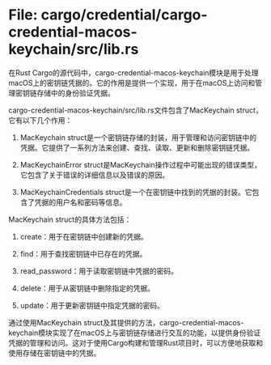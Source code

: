 # File: cargo/credential/cargo-credential-macos-keychain/src/lib.rs

在Rust Cargo的源代码中，cargo-credential-macos-keychain模块是用于处理macOS上的密钥链凭据的。它的作用是提供一个实现，用于在macOS上访问和管理密钥链存储中的身份验证凭据。

cargo-credential-macos-keychain/src/lib.rs文件包含了MacKeychain struct，它有以下几个作用：

1. MacKeychain struct是一个密钥链存储的封装，用于管理和访问密钥链中的凭据。它提供了一系列方法来创建、查找、读取、更新和删除密钥链凭据。

2. MacKeychainError struct是MacKeychain操作过程中可能出现的错误类型，它包含了关于错误的详细信息以及错误的原因。

3. MacKeychainCredentials struct是一个在密钥链中找到的凭据的封装。它包含了凭据的用户名和密码等信息。

MacKeychain struct的具体方法包括：

1. create：用于在密钥链中创建新的凭据。

2. find：用于查找密钥链中已存在的凭据。

3. read_password：用于读取密钥链中凭据的密码。

4. delete：用于从密钥链中删除指定的凭据。

5. update：用于更新密钥链中指定凭据的密码。

通过使用MacKeychain struct及其提供的方法，cargo-credential-macos-keychain模块实现了在macOS上与密钥链存储进行交互的功能，以提供身份验证凭据的管理和访问。这对于使用Cargo构建和管理Rust项目时，可以方便地获取和使用存储在密钥链中的凭据。


